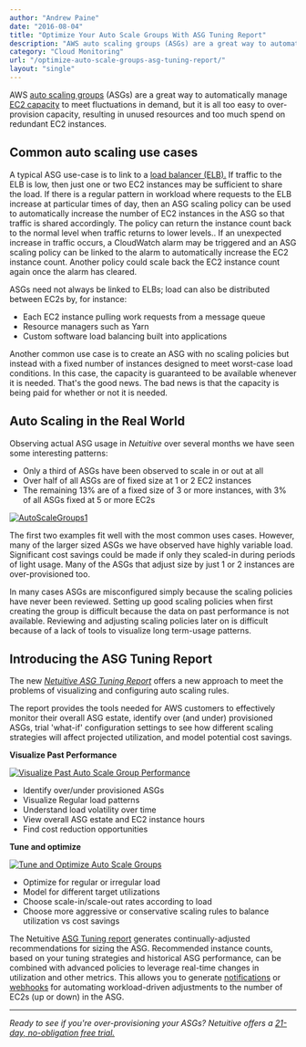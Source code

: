 ```yaml
---
author: "Andrew Paine"
date: "2016-08-04"
title: "Optimize Your Auto Scale Groups With ASG Tuning Report"
description: "AWS auto scaling groups (ASGs) are a great way to automatically manage EC2 capacity to meet fluctuations in demand, but it is all too easy to over-provision capacity."
category: "Cloud Monitoring"
url: "/optimize-auto-scale-groups-asg-tuning-report/"
layout: "single"
---
```



AWS [auto scaling groups](https://help.netuitive.com/Content/Misc/Datasources/AWS/new_aws_datasource.htm#auto-scaling-groups) (ASGs) are a great way to automatically manage [EC2 capacity](https://help.netuitive.com/Content/Misc/Datasources/AWS/new_aws_datasource.htm?#ec2) to meet fluctuations in demand, but it is all too easy to over-provision capacity, resulting in unused resources and too much spend on redundant EC2 instances.

Common auto scaling use cases
-----------------------------

A typical ASG use-case is to link to a [load balancer (ELB).](https://help.netuitive.com/Content/Misc/Datasources/AWS/new_aws_datasource.htm#elb) If traffic to the ELB is low, then just one or two EC2 instances may be sufficient to share the load. If there is a regular pattern in workload where  requests to the ELB increase at particular times of day, then an ASG scaling policy can be used to automatically increase the number of EC2 instances in the ASG so that traffic is shared accordingly. The policy can return the instance count back to the normal level when traffic returns to lower levels.. If an unexpected increase in traffic occurs, a CloudWatch alarm may be triggered and an ASG scaling policy can be linked to the alarm to automatically increase the EC2 instance count. Another policy could scale back the EC2 instance count again once the alarm has cleared.

ASGs need not always be linked to ELBs; load can also be distributed between EC2s by, for instance:

-   Each EC2 instance pulling work requests from a message queue
-   Resource managers such as Yarn
-   Custom software load balancing built into applications

Another common use case is to create an ASG with no scaling policies but instead with a fixed number of instances designed to meet worst-case load conditions. In this case, the capacity is guaranteed to be available whenever it is needed.  That's the good news.  The bad news is that the capacity is being paid for whether or not it is needed.

Auto Scaling in the Real World
------------------------------

Observing actual ASG usage in *Netuitive* over several months we have seen some interesting patterns:

-   Only a third of ASGs have been observed to scale in or out at all
-   Over half of all ASGs are of fixed size at 1 or 2 EC2 instances
-   The remaining 13% are of a fixed size of 3 or more instances, with 3% of all ASGs fixed at 5 or more EC2s

[![AutoScaleGroups1](https://www.metricly.comhttps://s3-us-west-2.amazonaws.com/com-netuitive-app-usw2-public/wp-content/uploads/2016/08/AutoScaleGroups1.png)](https://www.metricly.comhttps://s3-us-west-2.amazonaws.com/com-netuitive-app-usw2-public/wp-content/uploads/2016/08/AutoScaleGroups1.png)

The first two examples fit well with the most common uses cases. However, many of the larger sized ASGs we have observed have highly variable load. Significant cost savings could be made if only they scaled-in during periods of light usage. Many of the ASGs that adjust size by just 1 or 2 instances are over-provisioned too.

In many cases ASGs are misconfigured simply because the scaling policies have never been reviewed. Setting up good scaling policies when first creating the group is difficult because the data on past performance is not available. Reviewing and adjusting scaling policies later on is difficult because of a lack of tools to visualize long term-usage patterns.

Introducing the ASG Tuning Report
---------------------------------

The new [*Netuitive ASG Tuning Report*](https://help.netuitive.com/Content/Reports/asg_tuning_report.htm) offers a new approach to meet the problems of visualizing and configuring auto scaling rules.

The report provides the tools needed for AWS customers to effectively monitor their overall ASG estate, identify over (and under) provisioned ASGs, trial 'what-if' configuration settings to see how different scaling strategies will affect projected utilization, and model potential cost savings.

**Visualize Past Performance**

[![Visualize Past Auto Scale Group Performance](https://www.metricly.comhttps://s3-us-west-2.amazonaws.com/com-netuitive-app-usw2-public/wp-content/uploads/2016/08/Visualize-Past-Performance.png)](https://www.metricly.comhttps://s3-us-west-2.amazonaws.com/com-netuitive-app-usw2-public/wp-content/uploads/2016/08/Visualize-Past-Performance.png)

-   Identify over/under provisioned ASGs
-   Visualize Regular load patterns
-   Understand load volatility over time
-   View overall ASG estate and EC2 instance hours
-   Find cost reduction opportunities

**Tune and optimize**

[![Tune and Optimize Auto Scale Groups](https://www.metricly.comhttps://s3-us-west-2.amazonaws.com/com-netuitive-app-usw2-public/wp-content/uploads/2016/08/Tune-and-Optimize.png)](https://www.metricly.comhttps://s3-us-west-2.amazonaws.com/com-netuitive-app-usw2-public/wp-content/uploads/2016/08/Tune-and-Optimize.png)

-   Optimize for regular or irregular load
-   Model for different target utilizations
-   Choose scale-in/scale-out rates according to load
-   Choose more aggressive or conservative scaling rules to balance utilization vs cost savings

The Netuitive [ASG Tuning report](https://help.netuitive.com/Content/Reports/asg_tuning_report.htm) generates continually-adjusted recommendations for sizing the ASG. Recommended instance counts, based on your tuning strategies and historical ASG performance, can be combined with advanced policies to leverage real-time changes in utilization and other metrics. This allows you to generate [notifications](https://help.netuitive.com/Content/Misc/notifications.htm) or [webhooks](https://help.netuitive.com/Content/Misc/API/webhook_endpoint.htm) for automating workload-driven adjustments to the number of EC2s (up or down) in the ASG.

* * * * *

*Ready to see if you're over-provisioning your ASGs? Netuitive offers a [21-day, no-obligation free trial.](https://www.metricly.com/signup)*
